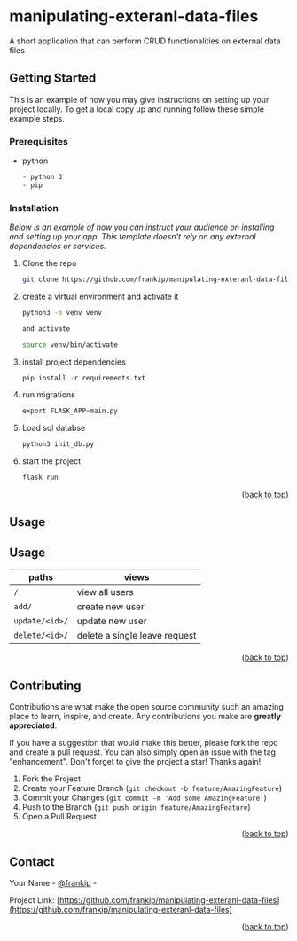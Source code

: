 # manipulating-exteranl-data-files
A short application that can perform CRUD functionalities on external data files



<!-- GETTING STARTED -->
## Getting Started

This is an example of how you may give instructions on setting up your project locally.
To get a local copy up and running follow these simple example steps.

### Prerequisites

* python 
  ```sh
  - python 3 
  - pip
  ```

### Installation

_Below is an example of how you can instruct your audience on installing and setting up your app. This template doesn't rely on any external dependencies or services._

1. Clone the repo
   ```sh
   git clone https://github.com/frankip/manipulating-exteranl-data-files
   ```
2. create a virtual environment and activate it
   ```sh
   python3 -m venv venv

   and activate

   source venv/bin/activate
   ```
3. install project dependencies
   ```py
   pip install -r requirements.txt
   ```
4. run migrations
   ```py
   export FLASK_APP=main.py
   ```

5. Load sql databse
   ```py
   python3 init_db.py
   ```
6. start the project
   ```py
   flask run
   ```


<p align="right">(<a href="#top">back to top</a>)</p>



<!-- USAGE EXAMPLES -->
## Usage


<!-- USAGE EXAMPLES -->
## Usage


|  paths 	            |   views	                    |
|-----------------------|-------------------------------|
|   `/` 	            | view all users   	  |
|   `add/`              | create new user     |
|   `update/<id>/`	    | update new user  	        |
|   `delete/<id>/`      | delete a single leave request |

<p align="right">(<a href="#top">back to top</a>)</p>




<!-- CONTRIBUTING -->
## Contributing

Contributions are what make the open source community such an amazing place to learn, inspire, and create. Any contributions you make are **greatly appreciated**.

If you have a suggestion that would make this better, please fork the repo and create a pull request. You can also simply open an issue with the tag "enhancement".
Don't forget to give the project a star! Thanks again!

1. Fork the Project
2. Create your Feature Branch (`git checkout -b feature/AmazingFeature`)
3. Commit your Changes (`git commit -m 'Add some AmazingFeature'`)
4. Push to the Branch (`git push origin feature/AmazingFeature`)
5. Open a Pull Request

<p align="right">(<a href="#top">back to top</a>)</p>




<!-- CONTACT -->
## Contact

Your Name - [@frankip](https://github.com/frankip/) -

Project Link: [https://github.com/frankip/manipulating-exteranl-data-files](https://github.com/frankip/manipulating-exteranl-data-files)

<p align="right">(<a href="#top">back to top</a>)</p>

